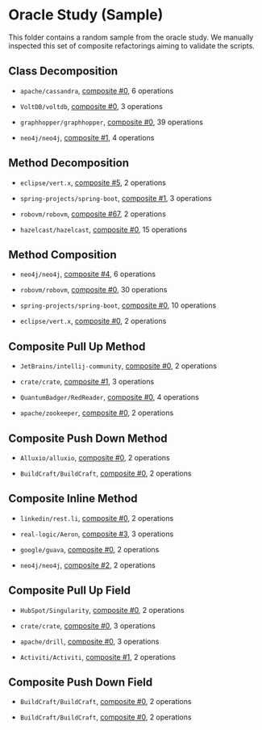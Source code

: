 # Oracle Study (Sample)

This folder contains a random sample from the oracle study. We manually inspected this set of composite refactorings aiming to validate the scripts.

## Class Decomposition

* `apache/cassandra`, [composite #0](../oracle/apache/cassandra/results/decomposition_move_method/view/subgraph_atomic_0.md), 6 operations

* `VoltDB/voltdb`, [composite #0](../oracle/VoltDB/voltdb/results/decomposition_move_method/view/subgraph_atomic_0.md), 3 operations

* `graphhopper/graphhopper`, [composite #0](../oracle/graphhopper/graphhopper/results/decomposition_move_method/view/subgraph_atomic_0.md), 39 operations

* `neo4j/neo4j`, [composite #1](../oracle/neo4j/neo4j/results/decomposition_move_method/view/subgraph_atomic_1.md), 4 operations


## Method Decomposition

* `eclipse/vert.x`, [composite #5](../oracle/eclipse/vert.x/results/decomposition_extract_method/view/subgraph_atomic_5.md), 2 operations

* `spring-projects/spring-boot`, [composite #1](../oracle/spring-projects/spring-boot/results/decomposition_extract_method/view/subgraph_atomic_1.md), 3 operations

* `robovm/robovm`, [composite #67](../oracle/robovm/robovm/results/decomposition_extract_method/view/subgraph_atomic_67.md), 2 operations

* `hazelcast/hazelcast`, [composite #0](../oracle/hazelcast/hazelcast/results/decomposition_extract_method/view/subgraph_atomic_0.md), 15 operations


## Method Composition

* `neo4j/neo4j`, [composite #4](../oracle/neo4j/neo4j/results/composition_extract_method/view/subgraph_atomic_4.md), 6 operations

* `robovm/robovm`, [composite #0](../oracle/robovm/robovm/results/composition_extract_method/view/subgraph_atomic_0.md), 30 operations

* `spring-projects/spring-boot`, [composite #0](../oracle/spring-projects/spring-boot/results/composition_extract_method/view/subgraph_atomic_0.md), 10 operations

* `eclipse/vert.x`, [composite #0](../oracle/eclipse/vert.x/results/composition_extract_method/view/subgraph_atomic_0.md), 2 operations


## Composite Pull Up Method

* `JetBrains/intellij-community`, [composite #0](../oracle/JetBrains/intellij-community/results/composition_pull_up_method/view/subgraph_atomic_0.md), 2 operations

* `crate/crate`, [composite #1](../oracle/crate/crate/results/composition_pull_up_method/view/subgraph_atomic_1.md), 3 operations

* `QuantumBadger/RedReader`, [composite #0](../oracle/QuantumBadger/RedReader/results/composition_pull_up_method/view/subgraph_atomic_0.md), 4 operations

* `apache/zookeeper`, [composite #0](../oracle/apache/zookeeper/results/composition_pull_up_method/view/subgraph_atomic_0.md), 2 operations

## Composite Push Down Method

* `Alluxio/alluxio`, [composite #0](../oracle/Alluxio/alluxio/results/decomposition_push_down_method/view/subgraph_atomic_0.md), 2 operations

* `BuildCraft/BuildCraft`, [composite #0](../oracle/BuildCraft/BuildCraft/results/decomposition_push_down_method/view/subgraph_atomic_0.md), 2 operations


## Composite Inline Method

* `linkedin/rest.li`, [composite #0](../oracle/linkedin/rest.li/results/decomposition_inline_method/view/subgraph_atomic_0.md), 2 operations

* `real-logic/Aeron`, [composite #3](../oracle/real-logic/Aeron/results/decomposition_inline_method/view/subgraph_atomic_3.md), 3 operations

* `google/guava`, [composite #0](../oracle/google/guava/results/decomposition_inline_method/view/subgraph_atomic_0.md), 2 operations

* `neo4j/neo4j`, [composite #2](../oracle/neo4j/neo4j/results/decomposition_inline_method/view/subgraph_atomic_2.md), 2 operations


## Composite Pull Up Field

* `HubSpot/Singularity`, [composite #0](../oracle/HubSpot/Singularity/results/composition_pull_up_field/view/subgraph_atomic_0.md), 2 operations

* `crate/crate`, [composite #0](../oracle/crate/crate/results/composition_pull_up_field/view/subgraph_atomic_0.md), 3 operations

* `apache/drill`, [composite #0](../oracle/apache/drill/results/composition_pull_up_field/view/subgraph_atomic_0.md), 3 operations

* `Activiti/Activiti`, [composite #1](../oracle/Activiti/Activiti/results/composition_pull_up_field/view/subgraph_atomic_1.md), 2 operations

## Composite Push Down Field

* `BuildCraft/BuildCraft`, [composite #0](../oracle/BuildCraft/BuildCraft/results/decomposition_push_down_field/view/subgraph_atomic_1.md), 2 operations

* `BuildCraft/BuildCraft`, [composite #0](../oracle/BuildCraft/BuildCraft/results/decomposition_push_down_field/view/subgraph_atomic_1.md), 2 operations